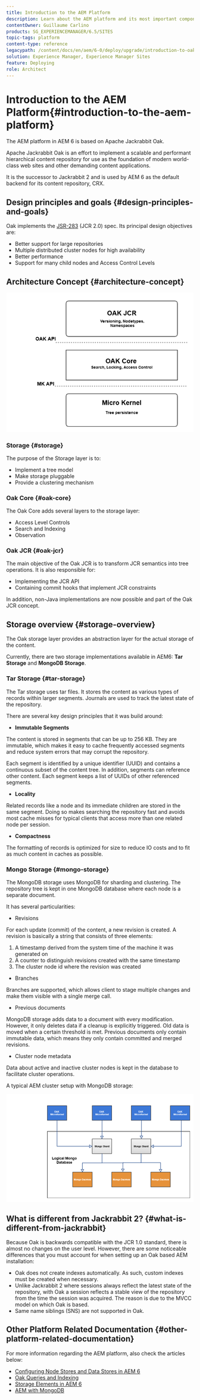 ```yaml
---
title: Introduction to the AEM Platform
description: Learn about the AEM platform and its most important components including installing and deploying Adobe Experience Manager 6.5 as well as about its architecture, including Adobe Managed Services cloud deployment.
contentOwner: Guillaume Carlino
products: SG_EXPERIENCEMANAGER/6.5/SITES
topic-tags: platform
content-type: reference
legacypath: /content/docs/en/aem/6-0/deploy/upgrade/introduction-to-oak
solution: Experience Manager, Experience Manager Sites
feature: Deploying
role: Architect
---
```


# Introduction to the AEM Platform{#introduction-to-the-aem-platform}

The AEM platform in AEM 6 is based on Apache Jackrabbit Oak.

Apache Jackrabbit Oak is an effort to implement a scalable and performant hierarchical content repository for use as the foundation of modern world-class web sites and other demanding content applications.

It is the successor to Jackrabbit 2 and is used by AEM 6 as the default backend for its content repository, CRX.

## Design principles and goals {#design-principles-and-goals}

Oak implements the [JSR-283](https://jcp.org/en/jsr/detail?id=283) (JCR 2.0) spec. Its principal design objectives are:

* Better support for large repositories
* Multiple distributed cluster nodes for high availability
* Better performance
* Support for many child nodes and Access Control Levels

## Architecture Concept {#architecture-concept}

![chlimage_1-84](assets/chlimage_1-84.png)

### Storage {#storage}

The purpose of the Storage layer is to:

* Implement a tree model
* Make storage pluggable
* Provide a clustering mechanism

### Oak Core {#oak-core}

The Oak Core adds several layers to the storage layer:

* Access Level Controls
* Search and Indexing
* Observation

### Oak JCR {#oak-jcr}

The main objective of the Oak JCR is to transform JCR semantics into tree operations. It is also responsible for:

* Implementing the JCR API
* Containing commit hooks that implement JCR constraints

In addition, non-Java implementations are now possible and part of the Oak JCR concept.

## Storage overview {#storage-overview}

The Oak storage layer provides an abstraction layer for the actual storage of the content.

Currently, there are two storage implementations available in AEM6: **Tar Storage** and **MongoDB Storage**.

### Tar Storage {#tar-storage}

The Tar storage uses tar files. It stores the content as various types of records within larger segments. Journals are used to track the latest state of the repository.

There are several key design principles that it was build around:

* **Immutable Segments**

The content is stored in segments that can be up to 256 KB. They are immutable, which makes it easy to cache frequently accessed segments and reduce system errors that may corrupt the repository.

Each segment is identified by a unique identifier (UUID) and contains a continuous subset of the content tree. In addition, segments can reference other content. Each segment keeps a list of UUIDs of other referenced segments.

* **Locality**

Related records like a node and its immediate children are stored in the same segment. Doing so makes searching the repository fast and avoids most cache misses for typical clients that access more than one related node per session.

* **Compactness**

The formatting of records is optimized for size to reduce IO costs and to fit as much content in caches as possible.

### Mongo Storage {#mongo-storage}

The MongoDB storage uses MongoDB for sharding and clustering. The repository tree is kept in one MongoDB database where each node is a separate document.

It has several particularities:

* Revisions

For each update (commit) of the content, a new revision is created. A revision is basically a string that consists of three elements:

1. A timestamp derived from the system time of the machine it was generated on
1. A counter to distinguish revisions created with the same timestamp
1. The cluster node id where the revision was created

* Branches

Branches are supported, which allows client to stage multiple changes and make them visible with a single merge call.

* Previous documents

MongoDB storage adds data to a document with every modification. However, it only deletes data if a cleanup is explicitly triggered. Old data is moved when a certain threshold is met. Previous documents only contain immutable data, which means they only contain committed and merged revisions.

* Cluster node metadata

Data about active and inactive cluster nodes is kept in the database to facilitate cluster operations.

A typical AEM cluster setup with MongoDB storage:

![chlimage_1-85](assets/chlimage_1-85.png)

## What is different from Jackrabbit 2? {#what-is-different-from-jackrabbit}

Because Oak is backwards compatible with the JCR 1.0 standard, there is almost no changes on the user level. However, there are some noticeable differences that you must account for when setting up an Oak based AEM installation:

* Oak does not create indexes automatically. As such, custom indexes must be created when necessary.
* Unlike Jackrabbit 2 where sessions always reflect the latest state of the repository, with Oak a session reflects a stable view of the repository from the time the session was acquired. The reason is due to the MVCC model on which Oak is based.
* Same name siblings (SNS) are not supported in Oak.

## Other Platform Related Documentation {#other-platform-related-documentation}

For more information regarding the AEM platform, also check the articles below:

* [Configuring Node Stores and Data Stores in AEM 6](/help/sites-deploying/data-store-config.md)
* [Oak Queries and Indexing](/help/sites-deploying/queries-and-indexing.md)
* [Storage Elements in AEM 6](/help/sites-deploying/storage-elements-in-aem-6.md)
* [AEM with MongoDB](/help/sites-deploying/aem-with-mongodb.md)
